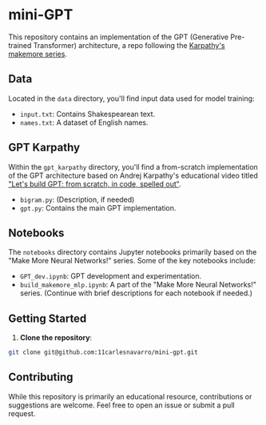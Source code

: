 # mini-GPT

This repository contains an implementation of the GPT (Generative Pre-trained Transformer) architecture, a repo following the [Karpathy's](https://karpathy.ai/) [makemore series](https://www.youtube.com/watch?v=VMj-3S1tku0&list=PLAqhIrjkxbuWI23v9cThsA9GvCAUhRvKZ&index=1).

## Data
Located in the `data` directory, you'll find input data used for model training:
- `input.txt`: Contains Shakespearean text.
- `names.txt`: A dataset of English names.

## GPT Karpathy
Within the `gpt_karpathy` directory, you'll find a from-scratch implementation of the GPT architecture based on Andrej Karpathy's educational video titled ["Let's build GPT: from scratch, in code, spelled out"](https://www.youtube.com/watch?v=kCc8FmEb1nY&list=PLAqhIrjkxbuWI23v9cThsA9GvCAUhRvKZ&index=7).
- `bigram.py`: (Description, if needed)
- `gpt.py`: Contains the main GPT implementation.

## Notebooks
The `notebooks` directory contains Jupyter notebooks primarily based on the "Make More Neural Networks!" series. Some of the key notebooks include:
- `GPT_dev.ipynb`: GPT development and experimentation.
- `build_makemore_mlp.ipynb`: A part of the "Make More Neural Networks!" series.
(Continue with brief descriptions for each notebook if needed.)

## Getting Started
1. **Clone the repository**:
```bash
git clone git@github.com:11carlesnavarro/mini-gpt.git
```

## Contributing
While this repository is primarily an educational resource, contributions or suggestions are welcome. Feel free to open an issue or submit a pull request.

